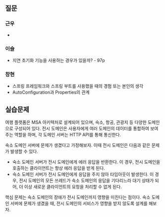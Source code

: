 ## 질문
### 근우
- 

### 이슬
- 지연 초기화 기능을 사용하는 경우가 있을까? - 97p

### 창현
- 스프링 프레임워크와 스프링 부트를 사용했을 때의 경험 또는 본인의 생각
- AutoConfiguration과 Properties의 관계


## 실습문제
여행 플랫폼은 MSA 아키텍처로 설계되어 있으며, 숙소, 항공, 관광지 등 다양한 도메인으로 구성되어 있다. 전시 도메인은 사용자에게 여러 도메인의 데이터를 통합하여 보여주는 역할을 하며, 각 도메인 서버는 HTTP API를 통해 통신한다.

숙소 도메인 서버에 문제가 생겼다고 가정해보자. 이때 전시 도메인은 다음과 같은 문제가 발생할 수 있다.
- 숙소 도메인 서버가 전시 도메인에게 에러 응답을 반환한다. 이 경우, 전시 도메인을 호출하는 클라이언트는 항상 에러 응답을 받게 된다.
- 숙소 도메인 서버가 전시 도메인에게 응답을 주지 않아 타임아웃이 발생한다. 이 경우, 전시 도메인의 모든 쓰레드가 숙소 도메인의 응답을 기다리느라 대기 상태가 되어, 더 이상 새로운 클라이언트의 요청을 처리할 수 없게 된다.

핵심 문제는 숙소 도메인의 장애가 전시 도메인까지 영향을 미친다는 점이다. 숙소 도메인 서버에 문제가 생겼을 때, 전시 도메인의 서비스가 영향을 받지 않도록 설계를 해보자.
